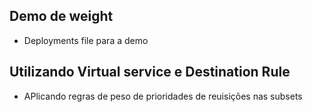 ## Demo de weight
- Deployments file para a demo

## Utilizando Virtual service e Destination Rule

- APlicando regras de peso de prioridades de reuisições nas subsets
